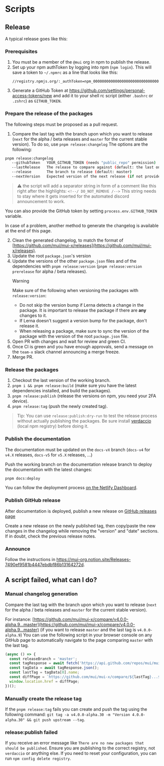# Scripts

## Release

A typical release goes like this:

### Prerequisites

1. You must be a member of the `@mui` org in npm to publish the release.
2. Set up your npm authToken by logging into npm (`npm login`). This will save a token to `~/.npmrc` as a line that looks
   like this:
   ```text
   //registry.npmjs.org/:_authToken=npm_000000000000000000000000000000000000
   ```
3. Generate a GitHub Token at https://github.com/settings/personal-access-tokens/new and add it to your shell rc script (either `.bashrc` or `.zshrc`) as `GITHUB_TOKEN`.

### Prepare the release of the packages

The following steps must be proposed as a pull request.

1. Compare the last tag with the branch upon which you want to release (`next` for the alpha / beta releases and `master` for the current stable version).
   To do so, use `pnpm release:changelog` The options are the following:

```bash
pnpm release:changelog
   --githubToken   YOUR_GITHUB_TOKEN (needs "public_repo" permission)
   --lastRelease   The release to compare against (default: the last one)
   --release       The branch to release (default: master)
   --nextVersion   Expected version of the next release (if not provided, __VERSION__ placeholders must be updated manually)
```

> :warning: the script will add a separator string in form of a comment like this right after the highlights:
> `<!--/ DO_NOT_REMOVE /-->`
> This string needs to stay where it gets inserted for the automated discord announcement to work.

You can also provide the GitHub token by setting `process.env.GITHUB_TOKEN` variable.

In case of a problem, another method to generate the changelog is available at the end of this page.

2. Clean the generated changelog, to match the format of [https://github.com/mui/mui-x/releases](https://github.com/mui/mui-x/releases).
3. Update the root `package.json`'s version
4. Update the versions of the other `package.json` files and of the dependencies with `pnpm release:version` (`pnpm release:version prerelease` for alpha / beta releases).
   > [!WARNING]
   > Make sure of the following when versioning the packages with `release:version`:
   >
   > - Do not skip the version bump if Lerna detects a change in the package. It is important to release the package if there are **any** changes to it.
   > - If Lerna doesn't suggest a version bump for the package, don't release it.
   > - When releasing a package, make sure to sync the version of the package with the version of the root `package.json` file.
5. Open PR with changes and wait for review and green CI.
6. Once CI is green and you have enough approvals, send a message on the `team-x` slack channel announcing a merge freeze.
7. Merge PR.

### Release the packages

1. Checkout the last version of the working branch.
2. `pnpm i && pnpm release:build` (make sure you have the latest dependencies installed, and build the packages).
3. `pnpm release:publish` (release the versions on npm, you need your 2FA device).
4. `pnpm release:tag` (push the newly created tag).

> Tip: You can use `release:publish:dry-run` to test the release process without actually publishing the packages.
> Be sure install [verdaccio](https://verdaccio.org/) (local npm registry) before doing it.

### Publish the documentation

The documentation must be updated on the `docs-vX` branch (`docs-v4` for `v4.X` releases, `docs-v5` for `v5.X` releases, ...)

Push the working branch on the documentation release branch to deploy the documentation with the latest changes:

<!-- #default-branch-switch -->

```bash
pnpm docs:deploy
```

You can follow the deployment process [on the Netlify Dashboard](https://app.netlify.com/sites/material-ui-x/deploys).

### Publish GitHub release

After documentation is deployed, publish a new release on [GitHub releases page](https://github.com/mui/mui-x/releases)

Create a new release on the newly published tag, then copy/paste the new changes in the changelog while removing the "version" and "date" sections. If in doubt, check the previous release notes.

### Announce

Follow the instructions in https://mui-org.notion.site/Releases-7490ef9581b4447ebdbf86b13164272d.

## A script failed, what can I do?

### Manual changelog generation

Compare the last tag with the branch upon which you want to release (`next` for the alpha / beta releases and `master` for the current stable version).

For instance: [https://github.com/mui/mui-x/compare/v4.0.0-alpha.9...master](https://github.com/mui/mui-x/compare/v4.0.0-alpha.9...master) (if you want to release `master` and the last tag is `v4.0.0-alpha.9`)
You can use the following script in your browser console on any GitHub page to automatically navigate to the page comparing `master` with the last tag.

```js
(async () => {
  const releaseBranch = 'master';
  const tagResponse = await fetch('https://api.github.com/repos/mui/mui-x/tags?per_page=1');
  const tagData = await tagResponse.json();
  const lastTag = tagData[0].name;
  const diffPage = `https://github.com/mui/mui-x/compare/${lastTag}...${releaseBranch}`;
  window.location.href = diffPage;
})();
```

### Manually create the release tag

If the `pnpm release:tag` fails you can create and push the tag using the following command: `git tag -a v4.0.0-alpha.30 -m "Version 4.0.0-alpha.30" && git push upstream --tag`.

### release:publish failed

If you receive an error message like `There are no new packages that should be published`. Ensure you are publishing to the correct registry, not `verdaccio` or anything else. If you need to reset your configuration, you can run `npm config delete registry`.
